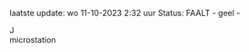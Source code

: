 laatste update: 
wo 11-10-2023  2:32   uur 
Status: FAALT - geel - 
<div class="service R">J</div><div class="service Y">microstation</div>